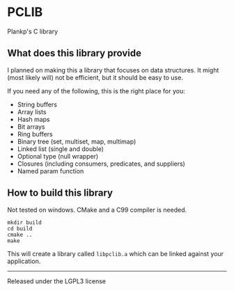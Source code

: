 # PCLIB

Plankp's C library

## What does this library provide

I planned on making this a library that focuses on data structures.
It might (most likely will) not be efficient, but it should be easy to use.

If you need any of the following, this is the right place for you:

*  String buffers
*  Array lists
*  Hash maps
*  Bit arrays
*  Ring buffers
*  Binary tree (set, multiset, map, multimap)
*  Linked list (single and double)
*  Optional type (null wrapper)
*  Closures (including consumers, predicates, and suppliers)
*  Named param function

## How to build this library

Not tested on windows. CMake and a C99 compiler is needed.

```
mkdir build
cd build
cmake ..
make
```

This will create a library called `libpclib.a` which can be linked against your application.

------

Released under the LGPL3 license
